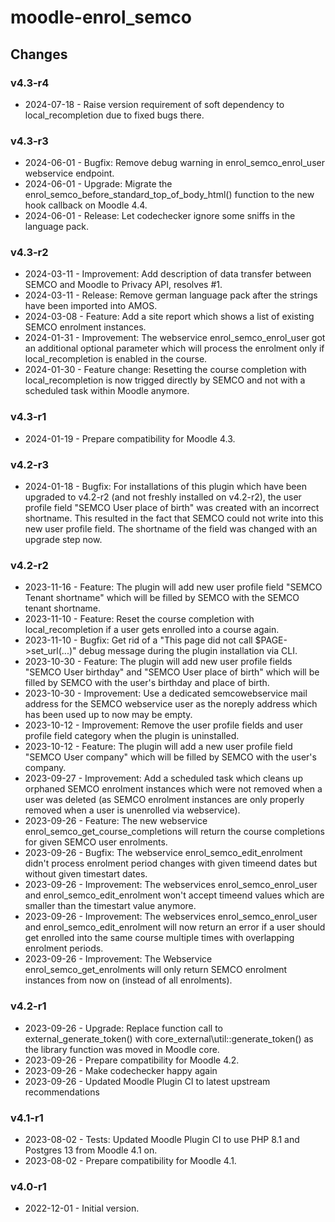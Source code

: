 moodle-enrol_semco
==================

Changes
-------

### v4.3-r4

* 2024-07-18 - Raise version requirement of soft dependency to local_recompletion due to fixed bugs there.

### v4.3-r3

* 2024-06-01 - Bugfix: Remove debug warning in enrol_semco_enrol_user webservice endpoint.
* 2024-06-01 - Upgrade: Migrate the enrol_semco_before_standard_top_of_body_html() function to the new hook callback on Moodle 4.4.
* 2024-06-01 - Release: Let codechecker ignore some sniffs in the language pack.

### v4.3-r2

* 2024-03-11 - Improvement: Add description of data transfer between SEMCO and Moodle to Privacy API, resolves #1.
* 2024-03-11 - Release: Remove german language pack after the strings have been imported into AMOS.
* 2024-03-08 - Feature: Add a site report which shows a list of existing SEMCO enrolment instances.
* 2024-01-31 - Improvement: The webservice enrol_semco_enrol_user got an additional optional parameter which will process the enrolment only if local_recompletion is enabled in the course.
* 2024-01-30 - Feature change: Resetting the course completion with local_recompletion is now trigged directly by SEMCO and not with a scheduled task within Moodle anymore.

### v4.3-r1

* 2024-01-19 - Prepare compatibility for Moodle 4.3.

### v4.2-r3

* 2024-01-18 - Bugfix: For installations of this plugin which have been upgraded to v4.2-r2 (and not freshly installed on v4.2-r2), the user profile field "SEMCO User place of birth" was created with an incorrect shortname. This resulted in the fact that SEMCO could not write into this new user profile field. The shortname of the field was changed with an upgrade step now.

### v4.2-r2

* 2023-11-16 - Feature: The plugin will add new user profile field "SEMCO Tenant shortname" which will be filled by SEMCO with the SEMCO tenant shortname.
* 2023-11-10 - Feature: Reset the course completion with local_recompletion if a user gets enrolled into a course again.
* 2023-11-10 - Bugfix: Get rid of a "This page did not call $PAGE->set_url(...)" debug message during the plugin installation via CLI.
* 2023-10-30 - Feature: The plugin will add new user profile fields "SEMCO User birthday" and "SEMCO User place of birth" which will be filled by SEMCO with the user's birthday and place of birth.
* 2023-10-30 - Improvement: Use a dedicated semcowebservice mail address for the SEMCO webservice user as the noreply address which has been used up to now may be empty.
* 2023-10-12 - Improvement: Remove the user profile fields and user profile field category when the plugin is uninstalled. 
* 2023-10-12 - Feature: The plugin will add a new user profile field "SEMCO User company" which will be filled by SEMCO with the user's company. 
* 2023-09-27 - Improvement: Add a scheduled task which cleans up orphaned SEMCO enrolment instances which were not removed when a user was deleted (as SEMCO enrolment instances are only properly removed when a user is unenrolled via webservice).
* 2023-09-26 - Feature: The new webservice enrol_semco_get_course_completions will return the course completions for given SEMCO user enrolments.
* 2023-09-26 - Bugfix: The webservice enrol_semco_edit_enrolment didn't process enrolment period changes with given timeend dates but without given timestart dates.
* 2023-09-26 - Improvement: The webservices enrol_semco_enrol_user and enrol_semco_edit_enrolment won't accept timeend values which are smaller than the timestart value anymore.
* 2023-09-26 - Improvement: The webservices enrol_semco_enrol_user and enrol_semco_edit_enrolment will now return an error if a user should get enrolled into the same course multiple times with overlapping enrolment periods.
* 2023-09-26 - Improvement: The Webservice enrol_semco_get_enrolments will only return SEMCO enrolment instances from now on (instead of all enrolments).

### v4.2-r1

* 2023-09-26 - Upgrade: Replace function call to external_generate_token() with core_external\util::generate_token() as the library function was moved in Moodle core.
* 2023-09-26 - Prepare compatibility for Moodle 4.2.
* 2023-09-26 - Make codechecker happy again
* 2023-09-26 - Updated Moodle Plugin CI to latest upstream recommendations

### v4.1-r1

* 2023-08-02 - Tests: Updated Moodle Plugin CI to use PHP 8.1 and Postgres 13 from Moodle 4.1 on.
* 2023-08-02 - Prepare compatibility for Moodle 4.1.

### v4.0-r1

* 2022-12-01 - Initial version.

